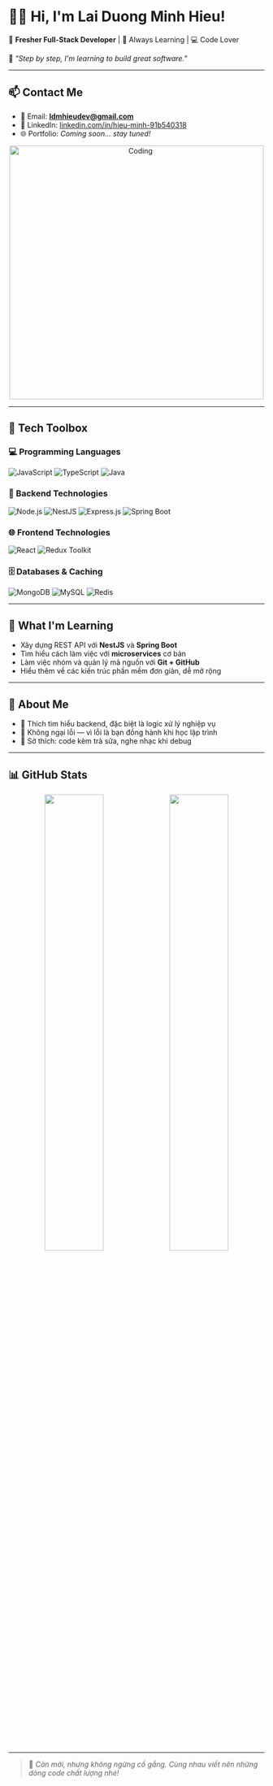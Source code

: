# 👨‍💻 Hi, I'm Lai Duong Minh Hieu!

🚀 **Fresher Full-Stack Developer** | 🌱 Always Learning | 💻 Code Lover

💬 *"Step by step, I'm learning to build great software."*

---

## 📫 Contact Me

- 📧 Email: **ldmhieudev@gmail.com**
- 💼 LinkedIn: [linkedin.com/in/hieu-minh-91b540318](https://www.linkedin.com/in/hieu-minh-91b540318/)
- 🌐 Portfolio: *Coming soon... stay tuned!*

<p align="center">
  <img src="https://media.giphy.com/media/qgQUggAC3Pfv687qPC/giphy.gif" alt="Coding" width="500"/>
</p>

---

## 🧰 Tech Toolbox

### 💻 Programming Languages
![JavaScript](https://img.shields.io/badge/-JavaScript-F7DF1E?style=for-the-badge&logo=javascript&logoColor=black)
![TypeScript](https://img.shields.io/badge/-TypeScript-3178C6?style=for-the-badge&logo=typescript&logoColor=white)
![Java](https://img.shields.io/badge/-Java-007396?style=for-the-badge&logo=java&logoColor=white)

### 🧱 Backend Technologies
![Node.js](https://img.shields.io/badge/-Node.js-339933?style=for-the-badge&logo=node.js&logoColor=white)
![NestJS](https://img.shields.io/badge/-NestJS-E0234E?style=for-the-badge&logo=nestjs&logoColor=white)
![Express.js](https://img.shields.io/badge/-Express.js-000000?style=for-the-badge&logo=express&logoColor=white)
![Spring Boot](https://img.shields.io/badge/-Spring%20Boot-6DB33F?style=for-the-badge&logo=spring-boot&logoColor=white)

### 🌐 Frontend Technologies
![React](https://img.shields.io/badge/-React-61DAFB?style=for-the-badge&logo=react&logoColor=black)
![Redux Toolkit](https://img.shields.io/badge/-Redux%20Toolkit-764ABC?style=for-the-badge&logo=redux&logoColor=white)

### 🗄️ Databases & Caching
![MongoDB](https://img.shields.io/badge/-MongoDB-47A248?style=for-the-badge&logo=mongodb&logoColor=white)
![MySQL](https://img.shields.io/badge/-MySQL-4479A1?style=for-the-badge&logo=mysql&logoColor=white)
![Redis](https://img.shields.io/badge/-Redis-DC382D?style=for-the-badge&logo=redis&logoColor=white)

---

## 🎯 What I'm Learning

- Xây dựng REST API với **NestJS** và **Spring Boot**
- Tìm hiểu cách làm việc với **microservices** cơ bản
- Làm việc nhóm và quản lý mã nguồn với **Git + GitHub**
- Hiểu thêm về các kiến trúc phần mềm đơn giản, dễ mở rộng

---

## 🎉 About Me

- 🧩 Thích tìm hiểu backend, đặc biệt là logic xử lý nghiệp vụ
- 🤔 Không ngại lỗi — vì lỗi là bạn đồng hành khi học lập trình
- 🍵 Sở thích: code kèm trà sữa, nghe nhạc khi debug

---

## 📊 GitHub Stats

<p align="center">
  <img src="https://github-readme-stats.vercel.app/api?username=ldmhieudev&show_icons=true&theme=calm" width="48%" />
  <img src="https://github-readme-streak-stats.herokuapp.com/?user=ldmhieudev&theme=calm" width="48%" />
</p>

---

> 🐣 *Còn mới, nhưng không ngừng cố gắng. Cùng nhau viết nên những dòng code chất lượng nhé!*
